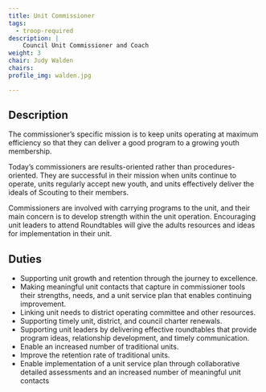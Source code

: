 ```yaml
---
title: Unit Commissioner
tags:
  - troop-required
description: |
    Council Unit Commissioner and Coach
weight: 3
chair: Judy Walden
chairs:
profile_img: walden.jpg

---
```


## Description

The commissioner’s specific mission is to keep units operating at maximum
efficiency so that they can deliver a good program to a growing youth
membership.

Today’s commissioners are results-oriented rather than procedures-oriented. They
are successful in their mission when units continue to operate, units regularly
accept new youth, and units effectively deliver the ideals of Scouting to their
members.

Commissioners are involved with carrying programs to the unit, and their main
concern is to develop strength within the unit operation. Encouraging unit
leaders to attend Roundtables will give the adults resources and ideas for
implementation in their unit.

## Duties

* Supporting unit growth and retention through the journey to excellence.
* Making meaningful unit contacts that capture in commissioner tools their
  strengths, needs, and a unit service plan that enables continuing improvement.
* Linking unit needs to district operating committee and other resources.
* Supporting timely unit, district, and council charter renewals.
* Supporting unit leaders by delivering effective roundtables that provide
  program ideas, relationship development, and timely communication.
* Enable an increased number of traditional units.
* Improve the retention rate of traditional units.
* Enable implementation of a unit service plan through collaborative detailed
  assessments and an increased number of meaningful unit contacts
